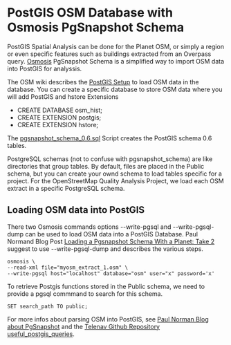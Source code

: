 
# PostGIS OSM Database with Osmosis PgSnapshot Schema

PostGIS Spatial Analysis can be done for the Planet OSM, or simply a region or even specific features such as buildings extracted from an Overpass query. 
[Osmosis](https://wiki.openstreetmap.org/wiki/Osmosis) 
PgSnapshot Schema is a simplified way to import OSM data into PostGIS for analyssis. 

The OSM wiki describes the [PostGIS Setup](https://wiki.openstreetmap.org/wiki/Osmosis/PostGIS_Setup) to load OSM data in the database. You can create a specific database to store OSM data where you will add  PostGIS and hstore Extensions

 -   CREATE DATABASE osm_hist;
 -   CREATE EXTENSION postgis;
 -   CREATE EXTENSION hstore;

The [pgsnapshot_schema_0.6.sql](https://github.com/openstreetmap/osmosis/blob/master/package/script/pgsnapshot_schema_0.6.sql) Script creates the PostGIS schema 0.6 tables.

PostgreSQL schemas (not to confuse with pgsnapshot_schema) are like directories that group tables.  By default, files are placed in the Public schema, but you can create your ownd schema to load tables specific for a project. For the OpenStreetMap Quality Analysis Project, we load each OSM extract in a specific PostgreSQL schema.

## Loading OSM data into PostGIS

There two Osmosis commands options --write-pgsql  and --write-pgsql-dump can be used to load OSM data into a PostGIS Database. Paul Normand Blog Post [Loading a Pgsnapshot Schema With a Planet: Take 2](http://www.paulnorman.ca/blog/2011/11/loading-a-pgsnapshot-schema-with-a-planet-take-2/) suggest to use --write-pgsql-dump and describes the various steps.

    osmosis \
    --read-xml file="myosm_extract_1.osm" \
    --write-pgsql host="localhost" database="osm" user="x" password='x'

To retrieve Postgis functions stored in the Public schema, we need to provide a pgsql commmand to search for this schema.

    SET search_path TO public;
    
 For more infos about parsing OSM into PostGIS, see [Paul Norman Blog about PgSnapshot](https://www.paulnorman.ca/blog/2011/11/loading-a-pgsnapshot-schema-with-a-planet-take-2/) and the [Telenav Github Repository useful_postgis_queries](https://github.com/TelenavMapping/useful_postgis_queries).
